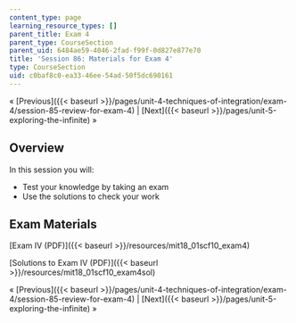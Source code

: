 ```yaml
---
content_type: page
learning_resource_types: []
parent_title: Exam 4
parent_type: CourseSection
parent_uid: 6484ae59-4046-2fad-f99f-0d827e877e70
title: 'Session 86: Materials for Exam 4'
type: CourseSection
uid: c0baf8c0-ea33-46ee-54ad-50f5dc690161
---
```


« [Previous]({{< baseurl >}}/pages/unit-4-techniques-of-integration/exam-4/session-85-review-for-exam-4) | [Next]({{< baseurl >}}/pages/unit-5-exploring-the-infinite) »

Overview
--------

In this session you will:

*   Test your knowledge by taking an exam
*   Use the solutions to check your work

Exam Materials
--------------

[Exam IV (PDF)]({{< baseurl >}}/resources/mit18_01scf10_exam4)

[Solutions to Exam IV (PDF)]({{< baseurl >}}/resources/mit18_01scf10_exam4sol)

« [Previous]({{< baseurl >}}/pages/unit-4-techniques-of-integration/exam-4/session-85-review-for-exam-4) | [Next]({{< baseurl >}}/pages/unit-5-exploring-the-infinite) »